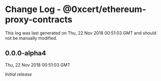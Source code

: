 # Change Log - @0xcert/ethereum-proxy-contracts

This log was last generated on Thu, 22 Nov 2018 00:51:03 GMT and should not be manually modified.

## 0.0.0-alpha4
Thu, 22 Nov 2018 00:51:03 GMT

*Initial release*

